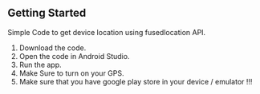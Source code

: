 Getting Started
---------------
Simple Code to get device location using fusedlocation API.

1. Download the code.
2. Open the code in Android Studio.
3. Run the app.
4. Make Sure to turn on your GPS.
5. Make sure that you have google play store in your device / emulator !!!


